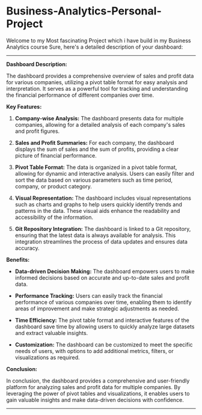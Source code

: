 # Business-Analytics-Personal-Project
Welcome to my Most fascinating Project which i have build in my Business Analytics course
Sure, here's a detailed description of your dashboard:

---

**Dashboard Description:**

The dashboard provides a comprehensive overview of sales and profit data for various companies, utilizing a pivot table format for easy analysis and interpretation. It serves as a powerful tool for tracking and understanding the financial performance of different companies over time.

**Key Features:**

1. **Company-wise Analysis:** The dashboard presents data for multiple companies, allowing for a detailed analysis of each company's sales and profit figures.

2. **Sales and Profit Summaries:** For each company, the dashboard displays the sum of sales and the sum of profits, providing a clear picture of financial performance.

3. **Pivot Table Format:** The data is organized in a pivot table format, allowing for dynamic and interactive analysis. Users can easily filter and sort the data based on various parameters such as time period, company, or product category.

4. **Visual Representation:** The dashboard includes visual representations such as charts and graphs to help users quickly identify trends and patterns in the data. These visual aids enhance the readability and accessibility of the information.

5. **Git Repository Integration:** The dashboard is linked to a Git repository, ensuring that the latest data is always available for analysis. This integration streamlines the process of data updates and ensures data accuracy.

**Benefits:**

- **Data-driven Decision Making:** The dashboard empowers users to make informed decisions based on accurate and up-to-date sales and profit data.
  
- **Performance Tracking:** Users can easily track the financial performance of various companies over time, enabling them to identify areas of improvement and make strategic adjustments as needed.

- **Time Efficiency:** The pivot table format and interactive features of the dashboard save time by allowing users to quickly analyze large datasets and extract valuable insights.

- **Customization:** The dashboard can be customized to meet the specific needs of users, with options to add additional metrics, filters, or visualizations as required.

**Conclusion:**

In conclusion, the dashboard provides a comprehensive and user-friendly platform for analyzing sales and profit data for multiple companies. By leveraging the power of pivot tables and visualizations, it enables users to gain valuable insights and make data-driven decisions with confidence.

---
